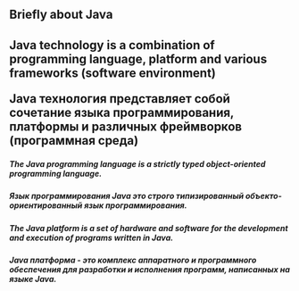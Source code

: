 <h2/>Briefly about Java<h2>

<p>Java technology is a combination of programming language, platform and various frameworks (software environment)<p>
<p/>Java технология представляет собой сочетание языка программирования, платформы и различных фреймворков (программная среда)<p>

##### The Java programming language is a strictly typed object-oriented programming language.
##### Язык программирования Java это строго типизированный объекто-ориентированный язык программирования.

##### The Java platform is a set of hardware and software for the development and execution of programs written in Java.
##### Java платформа - это комплекс аппаратного и программного обеспечения для разработки и исполнения программ, написанных на языке Java.

